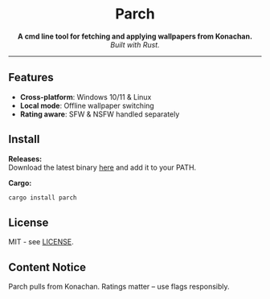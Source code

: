 <div align="center">

# Parch

**A cmd line tool for fetching and applying wallpapers from Konachan.**  
*Built with Rust.*

</div>

---

## Features

- **Cross-platform**: Windows 10/11 & Linux  
- **Local mode**: Offline wallpaper switching  
- **Rating aware**: SFW & NSFW handled separately  

## Install

**Releases:**  
Download the latest binary [here](https://github.com/signalbean/Parch/releases/latest) and add it to your PATH.

**Cargo:**

```bash
cargo install parch
````

## License

MIT - see [LICENSE](LICENSE).

## Content Notice

Parch pulls from Konachan. Ratings matter – use flags responsibly.
